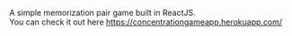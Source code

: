 
A simple memorization pair game built in ReactJS. <br />
You can check it out here https://concentrationgameapp.herokuapp.com/
